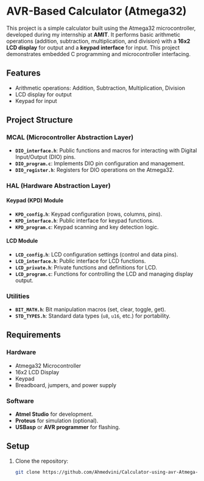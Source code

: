 # AVR-Based Calculator (Atmega32)

This project is a simple calculator built using the Atmega32 microcontroller, developed during my internship at **AMIT**. It performs basic arithmetic operations (addition, subtraction, multiplication, and division) with a **16x2 LCD display** for output and a **keypad interface** for input. This project demonstrates embedded C programming and microcontroller interfacing.

## Features
- Arithmetic operations: Addition, Subtraction, Multiplication, Division
- LCD display for output
- Keypad for input

## Project Structure

### MCAL (Microcontroller Abstraction Layer)
- **`DIO_interface.h`**: Public functions and macros for interacting with Digital Input/Output (DIO) pins.
- **`DIO_program.c`**: Implements DIO pin configuration and management.
- **`DIO_register.h`**: Registers for DIO operations on the Atmega32.

### HAL (Hardware Abstraction Layer)

#### Keypad (KPD) Module
- **`KPD_config.h`**: Keypad configuration (rows, columns, pins).
- **`KPD_interface.h`**: Public interface for keypad functions.
- **`KPD_program.c`**: Keypad scanning and key detection logic.

#### LCD Module
- **`LCD_config.h`**: LCD configuration settings (control and data pins).
- **`LCD_interface.h`**: Public interface for LCD functions.
- **`LCD_private.h`**: Private functions and definitions for LCD.
- **`LCD_program.c`**: Functions for controlling the LCD and managing display output.

### Utilities
- **`BIT_MATH.h`**: Bit manipulation macros (set, clear, toggle, get).
- **`STD_TYPES.h`**: Standard data types (`u8`, `u16`, etc.) for portability.

## Requirements

### Hardware
- Atmega32 Microcontroller
- 16x2 LCD Display
- Keypad
- Breadboard, jumpers, and power supply

### Software
- **Atmel Studio** for development.
- **Proteus** for simulation (optional).
- **USBasp** or **AVR programmer** for flashing.

## Setup

1. Clone the repository:
   ```bash
   git clone https://github.com/Ahmedvini/Calculator-using-avr-Atmega-32-.git
